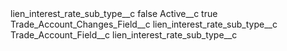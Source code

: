 <?xml version="1.0" encoding="UTF-8"?>
<CustomMetadata xmlns="http://soap.sforce.com/2006/04/metadata" xmlns:xsi="http://www.w3.org/2001/XMLSchema-instance" xmlns:xsd="http://www.w3.org/2001/XMLSchema">
    <label>lien_interest_rate_sub_type__c</label>
    <protected>false</protected>
    <values>
        <field>Active__c</field>
        <value xsi:type="xsd:boolean">true</value>
    </values>
    <values>
        <field>Trade_Account_Changes_Field__c</field>
        <value xsi:type="xsd:string">lien_interest_rate_sub_type__c</value>
    </values>
    <values>
        <field>Trade_Account_Field__c</field>
        <value xsi:type="xsd:string">lien_interest_rate_sub_type__c</value>
    </values>
</CustomMetadata>
